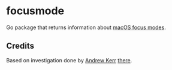 # focusmode

Go package that returns information about [macOS focus modes](https://support.apple.com/guide/mac-help/set-up-a-focus-to-stay-on-task-mchl613dc43f/mac).

## Credits

Based on investigation done by [Andrew Kerr](https://andrew.kerr.id.au)
[there](https://talk.automators.fm/t/get-current-focus-mode-via-script/12423/8).
